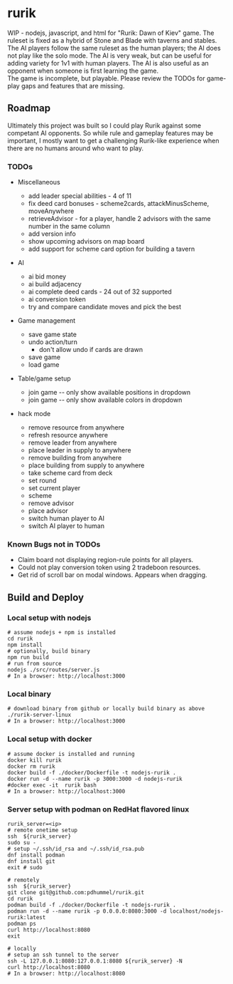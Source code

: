 # rurik
WIP - nodejs, javascript, 
and html for "Rurik: Dawn of Kiev" game.
The ruleset is fixed as a hybrid of Stone and Blade with taverns and stables.  
The AI players follow the same ruleset as the human players; the AI does not play like the solo mode. 
The AI is very weak, but can be useful for adding variety for 1v1 with human players.
The AI is also useful as an opponent when someone is first learning the game.  
The game is incomplete, but playable. Please review the TODOs for game-play gaps and features that are missing. 

## Roadmap
Ultimately this project was built so I could play Rurik against some competant AI opponents. So while rule and gameplay features may be important, I mostly want to get a challenging Rurik-like experience when there are no humans around who want to play.

### TODOs

* Miscellaneous
  * add leader special abilities - 4 of 11
  * fix deed card bonuses - scheme2cards, attackMinusScheme, moveAnywhere
  * retrieveAdvisor - for a player, handle 2 advisors with the same number in the same column
  * add version info
  * show upcoming advisors on map board
  * add support for scheme card option for building a tavern

* AI
  * ai bid money
  * ai build adjacency
  * ai complete deed cards - 24 out of 32 supported
  * ai conversion token
  * try and compare candidate moves and pick the best

* Game management
  * save game state
  * undo action/turn
    * don't allow undo if cards are drawn
  * save game
  * load game

* Table/game setup
  * join game -- only show available positions in dropdown
  * join game -- only show available colors in dropdown  

* hack mode
  * remove resource from anywhere
  * refresh resource anywhere
  * remove leader from anywhere
  * place leader in supply to anywhere
  * remove building from anywhere
  * place building from supply to anywhere
  * take scheme card from deck
  * set round
  * set current player
  * scheme
  * remove advisor
  * place advisor
  * switch human player to AI
  * switch AI player to human

### Known Bugs not in TODOs
* Claim board not displaying region-rule points for all players.
* Could not play conversion token using 2 tradeboon resources.
* Get rid of scroll bar on modal windows. Appears when dragging.

## Build and Deploy
### Local setup with nodejs
```
# assume nodejs + npm is installed
cd rurik
npm install
# optionally, build binary
npm run build
# run from source
nodejs ./src/routes/server.js
# In a browser: http://localhost:3000
```

### Local binary
```
# download binary from github or locally build binary as above
./rurik-server-linux
# In a browser: http://localhost:3000
```

### Local setup with docker
```
# assume docker is installed and running
docker kill rurik
docker rm rurik
docker build -f ./docker/Dockerfile -t nodejs-rurik .
docker run -d --name rurik -p 3000:3000 -d nodejs-rurik
#docker exec -it  rurik bash
# In a browser: http://localhost:3000
```


### Server setup with podman on RedHat flavored linux
```
rurik_server=<ip>
# remote onetime setup
ssh  ${rurik_server}
sudo su -
# setup ~/.ssh/id_rsa and ~/.ssh/id_rsa.pub
dnf install podman
dnf install git
exit # sudo

# remotely
ssh  ${rurik_server}
git clone git@github.com:pdhummel/rurik.git
cd rurik
podman build -f ./docker/Dockerfile -t nodejs-rurik .
podman run -d --name rurik -p 0.0.0.0:8080:3000 -d localhost/nodejs-rurik:latest
podman ps
curl http://localhost:8080
exit

# locally
# setup an ssh tunnel to the server
ssh -L 127.0.0.1:8080:127.0.0.1:8080 ${rurik_server} -N
curl http://localhost:8080
# In a browser: http://localhost:8080
```

